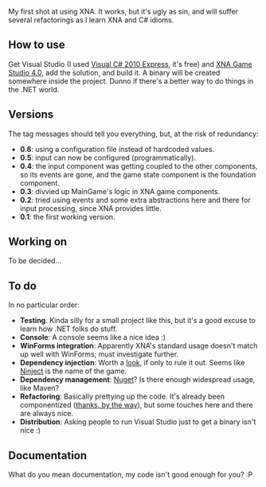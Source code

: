 My first shot at using XNA. It works, but it's ugly as sin, and will suffer several refactorings as I learn XNA and C# idioms.

How to use
----------

Get Visual Studio (I used [Visual C# 2010 Express][vcsx10], it's free) and [XNA Game Studio 4.0][xna4], add the solution, and build it. A binary will be created somewhere inside the project. Dunno if there's a better way to do things in the .NET world.

Versions
--------

The tag messages should tell you everything, but, at the risk of redundancy:

* **0.6**: using a configuration file instead of hardcoded values.
* **0.5**: input can now be configured (programmatically).
* **0.4**: the input component was getting coupled to the other components, so its events are gone, and the game state component is the foundation component.
* **0.3**: divvied up MainGame's logic in XNA game components.
* **0.2**: tried using events and some extra abstractions here and there for input processing, since XNA provides little.
* **0.1**: the first working version.

Working on
----------

To be decided...

To do
-----

In no particular order:

* **Testing**. Kinda silly for a small project like this, but it's a good excuse to learn how .NET folks do stuff.
* **Console**: A console seems like a nice idea :)
* **WinForms integration**: Apparently XNA's standard usage doesn't match up well with WinForms; must investigate further.
* **Dependency injection**: Worth a [look][ninject-xna], if only to rule it out. Seems like [Ninject][ninject] is the name of the game.
* **Dependency management**: [Nuget][nuget]? Is there enough widespread usage, like Maven?
* **Refactoring**: Basically prettying up the code. It's already been componentized ([thanks, by the way][nuclex-components]), but some touches here and there are always nice.
* **Distribution**: Asking people to run Visual Studio just to get a binary isn't nice :)

Documentation
-------------

What do you mean documentation, my code isn't good enough for you? :P

[vcsx10]: http://www.microsoft.com/visualstudio/en-us/products/2010-editions/visual-csharp-express
[xna4]: http://www.microsoft.com/download/en/details.aspx?id=23714
[nuclex-components]: http://www.nuclex.org/articles/architecture/6-game-components-and-game-services
[ninject]: http://ninject.org/
[ninject-xna]: http://www.nuclex.org/articles/architecture/9-using-dependency-injection-in-xna
[nuget]: http://nuget.org/